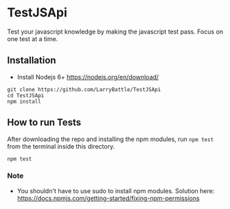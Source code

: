 # TestJSApi
Test your javascript knowledge by making the javascript test pass.
Focus on one test at a time. 

## Installation
- Install Nodejs 6+
https://nodejs.org/en/download/

```
git clone https://github.com/LarryBattle/TestJSApi
cd TestJSApi
npm install
```

## How to run Tests
After downloading the repo and installing the npm modules, run `npm test` from the terminal inside this directory.

```
npm test
```

### Note
- You shouldn't have to use sudo to install npm modules.
Solution here:
https://docs.npmjs.com/getting-started/fixing-npm-permissions

